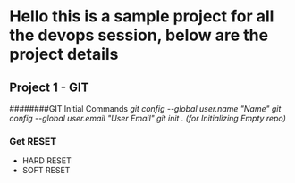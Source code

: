 # Hello this is a sample project for all the devops session, below are the project details

## Project 1 - GIT

########GIT Initial Commands
*git config --global user.name "Name"*
*git config --global user.email "User Email"*
*git init . (for Initializing Empty repo)*

### Get RESET

*	HARD RESET
*	SOFT RESET
